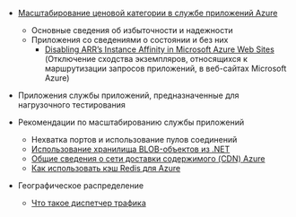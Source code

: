 * [Масштабирование ценовой категории в службе приложений Azure](../articles/app-service-web/web-sites-scale.md)
  
  * Основные сведения об избыточности и надежности
  * Приложения со сведениями о состоянии и без них
    * [Disabling ARR’s Instance Affinity in Microsoft Azure Web Sites](/blog/disabling-arrs-instance-affinity-in-windows-azure-web-sites/) (Отключение сходства экземпляров, относящихся к маршрутизации запросов приложений, в веб-сайтах Microsoft Azure)
* Приложения службы приложений, предназначенные для нагрузочного тестирования
* Рекомендации по масштабированию службы приложений
  
  * Нехватка портов и использование пулов соединений
  * [Использование хранилища BLOB-объектов из .NET](../articles/storage/storage-dotnet-how-to-use-blobs.md)
  * [Общие сведения о сети доставки содержимого (CDN) Azure](../articles/cdn/cdn-overview.md)
  * [Как использовать кэш Redis для Azure](../articles/redis-cache/cache-dotnet-how-to-use-azure-redis-cache.md)
* Географическое распределение
  
  * [Что такое диспетчер трафика](../articles/traffic-manager/traffic-manager-overview.md)

<!---HONumber=AcomDC_0706_2016-->